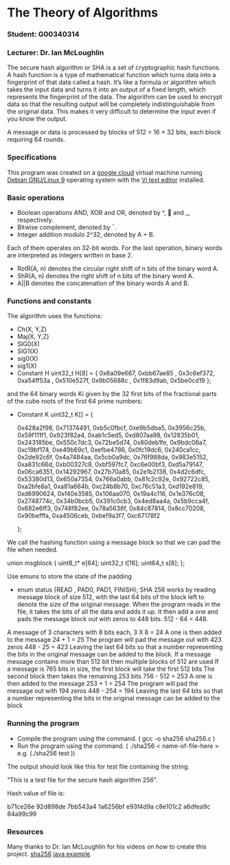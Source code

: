 # The Theory of Algorithms
### Student: G00340314
### Lecturer: Dr. Ian McLoughlin


The secure hash algorithm or SHA is a set of cryptographic hash functions. A hash function is a type of mathematical function which turns data into a fingerprint of that data called a hash. It’s like a formula or algorithm which takes the input data and turns it into an output of a fixed length, which represents the fingerprint of the data. The algorithm can be used to encrypt data so that the resulting output will be completely indistinguishable from the original data. This makes it very difficult to determine the input even if you know the output.
 

A message or data is processed by blocks of 512 = 16 × 32 bits, each block requiring 64 rounds.

### Specifications
This program was created on a [google cloud](https://cloud.google.com/) virtual machine running [Debian GNU/Linux 9](https://www.debian.org/) operating system with the [Vi text editor](https://www.vim.org/download.php) installed.

### Basic operations
* Boolean operations AND, XOR and OR, denoted by ^,  and _, respectively.
* Bitwise complement, denoted by ¯.
* Integer addition modulo 2^32, denoted by A + B.

Each of them operates on 32-bit words. For the last operation, binary words are interpreted as
integers written in base 2.

* RotR(A, n) denotes the circular right shift of n bits of the binary word A.
* ShR(A, n) denotes the right shift of n bits of the binary word A.
* A||B denotes the concatenation of the binary words A and B.

### Functions and constants
The algorithm uses the functions:
* Ch(X, Y,Z) 
* Maj(X, Y,Z)
* SIG0(X)
* SIG1(X)
* sig0(X)
* sig1(X)
* Constant H
uint32_t H[8] = {
      0x6a09e667, 0xbb67ae85
    , 0x3c6ef372, 0xa54ff53a
    , 0x510e527f, 0x9b05688c
    , 0x1f83d9ab, 0x5be0cd19
  };


and the 64 binary words Ki given by the 32 first bits of the fractional parts of the cube roots of the first
64 prime numbers:
* Constant K
uint32_t K[] = {
 
    0x428a2f98, 0x71374491, 0xb5c0fbcf, 0xe9b5dba5,
    0x3956c25b, 0x59f111f1, 0x923f82a4, 0xab1c5ed5,
    0xd807aa98, 0x12835b01, 0x243185be, 0x550c7dc3,
    0x72be5d74, 0x80deb1fe, 0x9bdc06a7, 0xc19bf174,
    0xe49b69c1, 0xefbe4786, 0x0fc19dc6, 0x240ca1cc,
    0x2de92c6f, 0x4a7484aa, 0x5cb0a9dc, 0x76f988da,
    0x983e5152, 0xa831c66d, 0xb00327c8, 0xbf597fc7,
    0xc6e00bf3, 0xd5a79147, 0x06ca6351, 0x14292967,
    0x27b70a85, 0x2e1b2138, 0x4d2c6dfc, 0x53380d13,
    0x650a7354, 0x766a0abb, 0x81c2c92e, 0x92722c85,
    0xa2bfe8a1, 0xa81a664b, 0xc24b8b70, 0xc76c51a3,
    0xd192e819, 0xd6990624, 0xf40e3585, 0x106aa070,
    0x19a4c116, 0x1e376c08, 0x2748774c, 0x34b0bcb5,
    0x391c0cb3, 0x4ed8aa4a, 0x5b9cca4f, 0x682e6ff3,
    0x748f82ee, 0x78a5636f, 0x84c87814, 0x8cc70208,
    0x90befffa, 0xa4506ceb, 0xbef9a3f7, 0xc67178f2
  
  };

We call the hashing function using a message block so that we can pad the file when needed.

union msgblock {
  uint8_t* e[64];
  uint32_t t[16];
  uint64_t s[8];
  };

  
Use emuns to store the state of the padding
* enum status {READ , PAD0, PAD1, FINISH};
SHA 256 works by reading message block of size 512, with the last 64 bits of the block left to denote the size of the original message. When the program reads in the file, it takes the bits of all the data and adds it up. It then add a one and pads the message block out with zeros to 448 bits. 512 - 64 = 448.

A message of 3 characters with 8 bits each, 3 X 8 = 24
A one is then added to the message 24 + 1 = 25
The program will pad the message out with 423 zeros 448 - 25 = 423
Leaving the last 64 bits so that a number representing the bits in the original message can be added to the block.
If a message message contains more than 512 bit then multiple blocks of 512 are used
If a message is 765 bits in size, the first block will take the first 512 bits
The second block then takes the remaining 253 bits 756 - 512 = 253
A one is then added to the message 253 + 1 = 254
The program will pad the message out with 194 zeros 448 - 254 = 194
Leaving the last 64 bits so that a number representing the bits in the original message can be added to the block

### Running the program
* Compile the program using the command. ( gcc -o sha256 sha256.c )
* Run the program using the command. ( ./sha256 < name-of-file-here > e.g. (./sha256 test ))
    
The output should look like this for test file containing the string. 

"This is a test file for the secure hash algorithm 256". 

Hash value of file is:

b71ce26e 92d898de 7bb543a4 1a6256bf e93f4d9a c8e101c2 a6dfea9c 84a99c99

### Resources 
Many thanks to Dr. Ian McLoughlin for his videos on how to create this project.
[sha256](https://codeshare.co.uk/blog/sha-256-and-sha-512-hash-examples/)
[java example](https://www.geeksforgeeks.org/sha-256-hash-in-java/)



